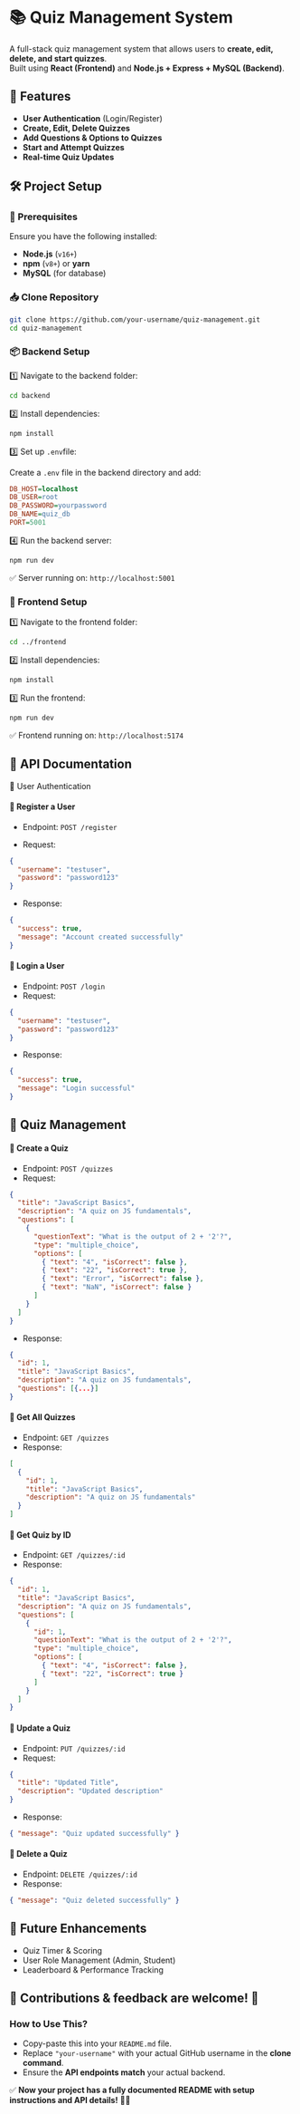 
# 📚 Quiz Management System

A full-stack quiz management system that allows users to **create, edit, delete, and start quizzes**.  
Built using **React (Frontend)** and **Node.js + Express + MySQL (Backend)**.

## 🚀 Features
- **User Authentication** (Login/Register)
- **Create, Edit, Delete Quizzes**
- **Add Questions & Options to Quizzes**
- **Start and Attempt Quizzes**
- **Real-time Quiz Updates**

## 🛠️ Project Setup

### **🔧 Prerequisites**
Ensure you have the following installed:
- **Node.js** (`v16+`)
- **npm** (`v8+`) or **yarn**
- **MySQL** (for database)
### **📥 Clone Repository**
```sh
git clone https://github.com/your-username/quiz-management.git
cd quiz-management
```

### **📦 Backend Setup**
1️⃣ Navigate to the backend folder:

```sh
cd backend
```
2️⃣ Install dependencies:

```sh
npm install
```
3️⃣ Set up `.env`file:

Create a `.env` file in the backend directory and add:

```ini
DB_HOST=localhost
DB_USER=root
DB_PASSWORD=yourpassword
DB_NAME=quiz_db
PORT=5001
```
4️⃣ Run the backend server:

```sh
npm run dev
```
✅ Server running on: `http://localhost:5001`

### **🎨 Frontend Setup**

1️⃣ Navigate to the frontend folder:

```sh
cd ../frontend
```
2️⃣ Install dependencies:

```sh
npm install
```
3️⃣ Run the frontend:

```sh
npm run dev
```

✅ Frontend running on: `http://localhost:5174`
## 📡 API Documentation

🔹 User Authentication

#### 📌 Register a User

* Endpoint: `POST /register`

* Request:
```json
{
  "username": "testuser",
  "password": "password123"
}
```
* Response:
```json
{
  "success": true,
  "message": "Account created successfully"
}
```
#### 📌 Login a User
* Endpoint: `POST /login`
* Request:
```json
{
  "username": "testuser",
  "password": "password123"
}
```

* Response:
```json
{
  "success": true,
  "message": "Login successful"
}
```
## 🔹 Quiz Management

#### 📌 Create a Quiz
* Endpoint: `POST /quizzes`
* Request:
```json
{
  "title": "JavaScript Basics",
  "description": "A quiz on JS fundamentals",
  "questions": [
    {
      "questionText": "What is the output of 2 + '2'?",
      "type": "multiple_choice",
      "options": [
        { "text": "4", "isCorrect": false },
        { "text": "22", "isCorrect": true },
        { "text": "Error", "isCorrect": false },
        { "text": "NaN", "isCorrect": false }
      ]
    }
  ]
}
```
* Response:
```json
{
  "id": 1,
  "title": "JavaScript Basics",
  "description": "A quiz on JS fundamentals",
  "questions": [{...}]
}
```
#### 📌 Get All Quizzes
* Endpoint: `GET /quizzes`
* Response:
```json
[
  {
    "id": 1,
    "title": "JavaScript Basics",
    "description": "A quiz on JS fundamentals"
  }
]
```
#### 📌 Get Quiz by ID
* Endpoint: `GET /quizzes/:id`
* Response:
```json
{
  "id": 1,
  "title": "JavaScript Basics",
  "description": "A quiz on JS fundamentals",
  "questions": [
    {
      "id": 1,
      "questionText": "What is the output of 2 + '2'?",
      "type": "multiple_choice",
      "options": [
        { "text": "4", "isCorrect": false },
        { "text": "22", "isCorrect": true }
      ]
    }
  ]
}
```
#### 📌 Update a Quiz
* Endpoint: `PUT /quizzes/:id`
* Request:
```json
{
  "title": "Updated Title",
  "description": "Updated description"
}
```
* Response:
```json
{ "message": "Quiz updated successfully" }
```
#### 📌 Delete a Quiz
* Endpoint: `DELETE /quizzes/:id`
* Response:
```json
{ "message": "Quiz deleted successfully" }
```
## 🎯 Future Enhancements
* Quiz Timer & Scoring
* User Role Management (Admin, Student)
* Leaderboard & Performance Tracking

 📌 Contributions & feedback are welcome! 🚀
---

### **How to Use This?**
- Copy-paste this into your `README.md` file.
- Replace `"your-username"` with your actual GitHub username in the **clone command**.
- Ensure the **API endpoints match** your actual backend.

✅ **Now your project has a fully documented README with setup instructions and API details!** 🚀🔥
